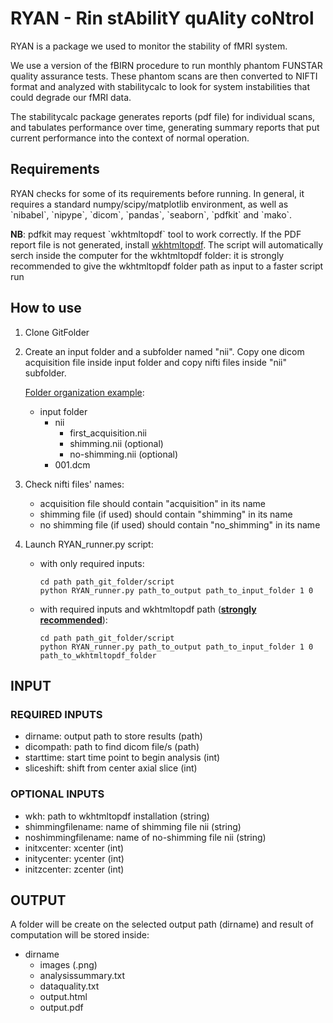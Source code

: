 # RYAN - Rin stAbilitY quAlity coNtrol

RYAN is a package we used to monitor the stability of fMRI system.  

We use a version of the fBIRN procedure to run monthly phantom FUNSTAR quality 
assurance tests.
These phantom scans are then converted to NIFTI format and analyzed 
with stabilitycalc to look for system instabilities that could degrade
our fMRI data.

The stabilitycalc package generates reports (pdf file) for individual scans, 
and tabulates performance over time, generating summary reports that put
current performance into the context of normal operation.  

## Requirements

<p>RYAN checks for some of its requirements before running. In general,
it requires a standard numpy/scipy/matplotlib environment, as well as
`nibabel`, `nipype`, `dicom`, `pandas`, `seaborn`, `pdfkit` and `mako`.</p>
<p><b>NB</b>: pdfkit may request `wkhtmltopdf` tool to work correctly. If the PDF report
file is not generated, install <a href="https://wkhtmltopdf.org/downloads.html" target="_blank">wkhtmltopdf</a>. 
The script will automatically serch inside the computer for the wkhtmltopdf folder: it is strongly recommended to give the wkhtmltopdf folder path as input to a faster script run</p>


## How to use

1) Clone GitFolder

2) Create an input folder and a subfolder named "nii". Copy one dicom acquisition file inside input folder and copy nifti files inside "nii" subfolder.

	<ins>Folder organization example</ins>:
	* input folder
		* nii
			* first_acquisition.nii
			* shimming.nii (optional)
			* no-shimming.nii (optional)
		* 001.dcm

3) Check nifti files' names: 
	- acquisition file should contain "acquisition" in its name
	- shimming file (if used) should contain "shimming" in its name 
	- no shimming file (if used) should contain "no_shimming" in its name

4) Launch RYAN_runner.py script: 
	* with only required inputs:
		```
		cd path path_git_folder/script
		python RYAN_runner.py path_to_output path_to_input_folder 1 0
		```
		
	* with required inputs and wkhtmltopdf path (<b><ins>strongly recommended</ins></b>):
		```
		cd path path_git_folder/script
		python RYAN_runner.py path_to_output path_to_input_folder 1 0 path_to_wkhtmltopdf_folder
		```

## INPUT

### REQUIRED INPUTS
- dirname: output path to store results (path)
- dicompath: path to find dicom file/s (path)
- starttime: start time point to begin analysis (int)
- sliceshift: shift from center axial slice (int)

### OPTIONAL INPUTS
- wkh: path to wkhtmltopdf installation (string)
- shimmingfilename: name of shimming file nii (string)
- noshimmingfilename: name of no-shimming file nii (string)
- initxcenter: xcenter (int)
- initycenter: ycenter (int)
- initzcenter: zcenter (int)

## OUTPUT

A folder will be create on the selected output path (dirname) and result of computation will be stored inside:

* dirname
	* images (.png)
	* analysissummary.txt
	* dataquality.txt
	* output.html
	* output.pdf


